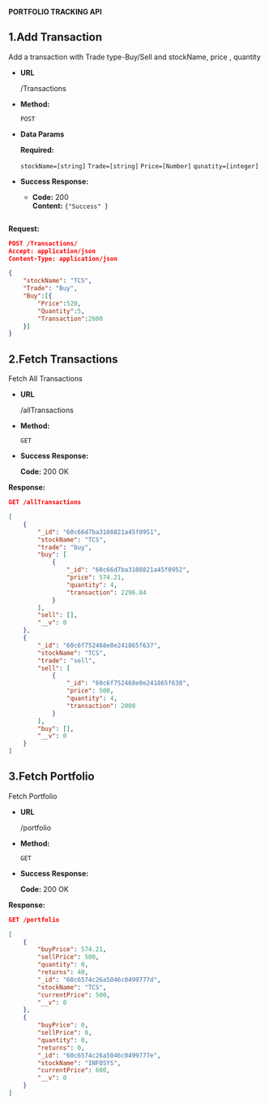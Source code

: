  
 **PORTFOLIO TRACKING API**

1.**Add Transaction**
----
  Add a transaction with Trade type-Buy/Sell and stockName, price , quantity

* **URL**

  /Transactions

* **Method:**

  `POST`
  
* **Data Params**

   **Required:**
 
   `stockName=[string]`
   `Trade=[string]`
   `Price=[Number]`
   `qunatity=[integer]`


* **Success Response:**

  * **Code:** 200 <br />
    **Content:** `{"Success" }`

  ```
  
**Request:**
```json
POST /Transactions/
Accept: application/json
Content-Type: application/json

{
    "stockName": "TCS",
    "Trade": "Buy",
    "Buy":[{
        "Price":520,
        "Quantity":5,
        "Transaction":2600
    }] 
}

```

2.**Fetch Transactions**
----
  Fetch All Transactions

* **URL**

  /allTransactions

* **Method:**

  `GET`
  

* **Success Response:**

   **Code:** 200 OK

**Response:**
```json
GET /allTransactions

[
    {
        "_id": "60c66d7ba3108821a45f0951",
        "stockName": "TCS",
        "trade": "buy",
        "buy": [
            {
                "_id": "60c66d7ba3108821a45f0952",
                "price": 574.21,
                "quantity": 4,
                "transaction": 2296.84
            }
        ],
        "sell": [],
        "__v": 0
    },
    {
        "_id": "60c6f752468e0e241865f637",
        "stockName": "TCS",
        "trade": "sell",
        "sell": [
            {
                "_id": "60c6f752468e0e241865f638",
                "price": 500,
                "quantity": 4,
                "transaction": 2000
            }
        ],
        "buy": [],
        "__v": 0
    }
]

```


3.**Fetch Portfolio**
----
  Fetch Portfolio

* **URL**

  /portfolio

* **Method:**

  `GET`
  

* **Success Response:**

   **Code:** 200 OK

**Response:**
```json
GET /portfolio

[
    {
        "buyPrice": 574.21,
        "sellPrice": 500,
        "quantity": 0,
        "returns": 40,
        "_id": "60c6574c26a5046c0499777d",
        "stockName": "TCS",
        "currentPrice": 500,
        "__v": 0
    },
    {
        "buyPrice": 0,
        "sellPrice": 0,
        "quantity": 0,
        "returns": 0,
        "_id": "60c6574c26a5046c0499777e",
        "stockName": "INFOSYS",
        "currentPrice": 600,
        "__v": 0
    }
]

```

